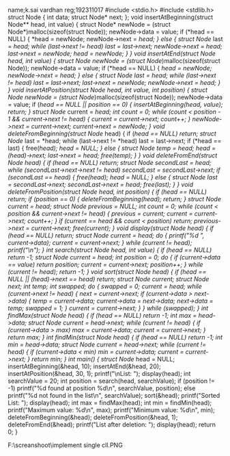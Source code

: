 name;k.sai vardhan
reg;192311017
#include <stdio.h>
#include <stdlib.h>
struct Node {
    int data;
    struct Node* next;
};
void insertAtBeginning(struct Node** head, int value) {
    struct Node* newNode = (struct Node*)malloc(sizeof(struct Node));
    newNode->data = value;
    if (*head == NULL) {
        *head = newNode;
        newNode->next = *head;
    }
    else {
        struct Node* last = *head;
        while (last->next != *head)
            last = last->next;
        newNode->next = *head;
        last->next = newNode;
        *head = newNode;
    }
}
void insertAtEnd(struct Node** head, int value) {
    struct Node* newNode = (struct Node*)malloc(sizeof(struct Node));
    newNode->data = value;
    if (*head == NULL) {
        *head = newNode;
        newNode->next = *head;
    }
    else {
        struct Node* last = *head;
        while (last->next != *head)
            last = last->next;
        last->next = newNode;
        newNode->next = *head;
    }
}
void insertAtPosition(struct Node** head, int value, int position) {
    struct Node* newNode = (struct Node*)malloc(sizeof(struct Node));
    newNode->data = value;
    if (*head == NULL || position == 0) {
        insertAtBeginning(head, value);
        return;
    }
    struct Node* current = *head;
    int count = 0;
    while (count < position - 1 && current->next != *head) {
        current = current->next;
        count++;
    }
    newNode->next = current->next;
    current->next = newNode;
}
void deleteFromBeginning(struct Node** head) {
    if (*head == NULL)
        return;
    struct Node* last = *head;
    while (last->next != *head)
        last = last->next;
    if (*head == last) {
        free(*head);
        *head = NULL;
    }
    else {
        struct Node* temp = *head;
        *head = (*head)->next;
        last->next = *head;
        free(temp);
    }
}
void deleteFromEnd(struct Node** head) {
    if (*head == NULL)
        return;
    struct Node* secondLast = *head;
    while (secondLast->next->next != *head)
        secondLast = secondLast->next;
    if (secondLast == *head) {
        free(*head);
        *head = NULL;
    }
    else {
        struct Node* last = secondLast->next;
        secondLast->next = *head;
        free(last);
    }
}
void deleteFromPosition(struct Node** head, int position) {
    if (*head == NULL)
        return;
    if (position == 0) {
        deleteFromBeginning(head);
        return;
    }
    struct Node* current = *head;
    struct Node* previous = NULL;
    int count = 0;
    while (count < position && current->next != *head) {
        previous = current;
        current = current->next;
        count++;
    }
    if (current == *head && count < position)
        return;
    previous->next = current->next;
    free(current);
}
void display(struct Node* head) {
    if (head == NULL)
        return;
    struct Node* current = head;
    do {
        printf("%d ", current->data);
        current = current->next;
    } while (current != head);
    printf("\n");
}
int search(struct Node* head, int value) {
    if (head == NULL)
        return -1;
    struct Node* current = head;
    int position = 0;
    do {
        if (current->data == value)
            return position;
        current = current->next;
        position++;
    } while (current != head);
    return -1;
}
void sort(struct Node** head) {
    if (*head == NULL || (*head)->next == *head)
        return;
    struct Node* current;
    struct Node* next;
    int temp;
    int swapped;
    do {
        swapped = 0;
        current = *head;
        while (current->next != *head) {
            next = current->next;
            if (current->data > next->data) {
                temp = current->data;
                current->data = next->data;
                next->data = temp;
                swapped = 1;
            }
            current = current->next;
        }
    } while (swapped);
}
int findMax(struct Node* head) {
    if (head == NULL)
        return -1;
    int max = head->data;
    struct Node* current = head->next;
    while (current != head) {
        if (current->data > max)
            max = current->data;
        current = current->next;
    }
    return max;
}
int findMin(struct Node* head) {
    if (head == NULL)
        return -1;
		    int min = head->data;
    struct Node* current = head->next;
    while (current != head) {
        if (current->data < min)
            min = current->data;
        current = current->next;
    }
    return min;
}
int main() {
    struct Node* head = NULL;
    insertAtBeginning(&head, 10);
    insertAtEnd(&head, 20);
    insertAtPosition(&head, 30, 1);
    printf("\nList: ");
    display(head);
    int searchValue = 20;
    int position = search(head, searchValue);
    if (position != -1)
        printf("%d found at position %d\n", searchValue, position);
    else
        printf("%d not found in the list\n", searchValue);
    sort(&head);
    printf("Sorted List: ");
    display(head);
    int max = findMax(head);
    int min = findMin(head);
    printf("Maximum value: %d\n", max);
    printf("Minimum value: %d\n", min);
    deleteFromBeginning(&head);
    deleteFromPosition(&head, 1);
    deleteFromEnd(&head);
    printf("List after deletion: ");
    display(head);
    return 0;
}


F:\screanshoot\implement single cll.PNG
